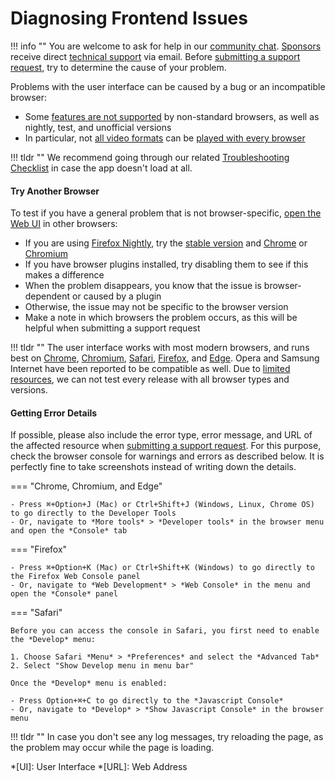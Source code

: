 # Diagnosing Frontend Issues

!!! info ""
    You are welcome to ask for help in our [community chat](https://gitter.im/browseyourlife/community).
    [Sponsors](../../funding.md) receive direct [technical support](https://photoprism.app/contact) via email.
    Before [submitting a support request](../../user-guide/index.md#getting-support), try to determine the cause of your problem.

Problems with the user interface can be caused by a bug or an incompatible browser:

- Some [features are not supported](https://caniuse.com/) by non-standard browsers, as well as nightly, test, and unofficial versions
- In particular, not [all video formats](https://caniuse.com/?search=video%20format) can be [played with every browser](https://github.com/photoprism/photoprism/issues/707)

!!! tldr ""
    We recommend going through our related [Troubleshooting Checklist](index.md#app-not-loading) in case the app doesn't load at all.

#### Try Another Browser ####

To test if you have a general problem that is not browser-specific, [open the Web UI](../docker-compose.md#step-2-start-the-server) in other browsers:

- If you are using [Firefox Nightly](https://www.mozilla.org/en-US/firefox/channel/desktop/), try the [stable version](https://www.mozilla.org/en-US/firefox/all/#product-desktop-release) and [Chrome](https://www.google.com/chrome/) or [Chromium](https://www.chromium.org/getting-involved/download-chromium)
- If you have browser plugins installed, try disabling them to see if this makes a difference
- When the problem disappears, you know that the issue is browser-dependent or caused by a plugin
- Otherwise, the issue may not be specific to the browser version
- Make a note in which browsers the problem occurs, as this will be helpful when submitting a support request

!!! tldr ""
    The user interface works with most modern browsers, and runs best on [Chrome](https://www.google.com/chrome/), [Chromium](https://www.chromium.org/getting-involved/download-chromium), [Safari](https://www.apple.com/safari/), [Firefox](https://www.mozilla.org/en-US/firefox/all/#product-desktop-release), and [Edge](https://www.microsoft.com/en-us/edge).
    Opera and Samsung Internet have been reported to be compatible as well. Due to [limited resources](../../funding.md), we can
    not test every release with all browser types and versions.

#### Getting Error Details ####

If possible, please also include the error type, error message, and URL of the affected resource when
[submitting a support request](../../user-guide/index.md#getting-support). For this purpose, check the
browser console for warnings and errors as described below. It is perfectly fine to take screenshots
instead of writing down the details.

=== "Chrome, Chromium, and Edge"
   
    - Press ⌘+Option+J (Mac) or Ctrl+Shift+J (Windows, Linux, Chrome OS) to go directly to the Developer Tools
    - Or, navigate to *More tools* > *Developer tools* in the browser menu and open the *Console* tab

=== "Firefox"

    - Press ⌘+Option+K (Mac) or Ctrl+Shift+K (Windows) to go directly to the Firefox Web Console panel
    - Or, navigate to *Web Development* > *Web Console* in the menu and open the *Console* panel

=== "Safari"

    Before you can access the console in Safari, you first need to enable the *Develop* menu:

    1. Choose Safari *Menu* > *Preferences* and select the *Advanced Tab*
    2. Select "Show Develop menu in menu bar"

    Once the *Develop* menu is enabled:

    - Press Option+⌘+C to go directly to the *Javascript Console*
    - Or, navigate to *Develop* > *Show Javascript Console* in the browser menu

!!! tldr ""
    In case you don't see any log messages, try reloading the page, as the problem may occur while the page is loading.

*[UI]: User Interface
*[URL]: Web Address